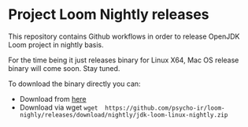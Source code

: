 Project Loom Nightly releases
===============

This repository contains Github workflows in order to release OpenJDK Loom project in nightly basis.

For the time being it just releases binary for Linux X64, Mac OS release binary will come soon.
Stay tuned.

To download the binary directly you can:
- Download from [here](https://github.com/psycho-ir/loom-nighly/releases/tag/nightly)
- Download via wget `wget  https://github.com/psycho-ir/loom-nighly/releases/download/nightly/jdk-loom-linux-nightly.zip`


